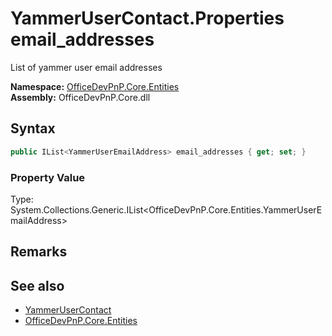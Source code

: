 # YammerUserContact.Properties email_addresses
 List of yammer user email addresses   

**Namespace:** [OfficeDevPnP.Core.Entities](OfficeDevPnP.Core.Entities.md)  
**Assembly:** OfficeDevPnP.Core.dll  
## Syntax
```C#
public IList<YammerUserEmailAddress> email_addresses { get; set; }
```

### Property Value
Type: System.Collections.Generic.IList<OfficeDevPnP.Core.Entities.YammerUserEmailAddress>  

## Remarks
  
## See also
- [YammerUserContact](OfficeDevPnP.Core.Entities.YammerUserContact.md) 
- [OfficeDevPnP.Core.Entities](OfficeDevPnP.Core.Entities.md) 
